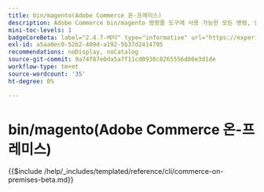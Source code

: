 ```yaml
---
title: bin/magento(Adobe Commerce 온-프레미스)
description: Adobe Commerce bin/magento 명령줄 도구에 사용 가능한 모든 명령, 인수 및 옵션에 대해 알아봅니다.
mini-toc-levels: 1
badgeCoreBeta: label="2.4.7-베타" type="informative" url="https://experienceleague.adobe.com/docs/commerce-operations/release/notes/adobe-commerce/2-4-7.html"
exl-id: a5aa0ec0-52b2-409d-a192-5b37d2414795
recommendations: noDisplay, noCatalog
source-git-commit: 9a74f87e0da5a7f11cd0930c8265556d80e3d1de
workflow-type: tm+mt
source-wordcount: '35'
ht-degree: 0%

---
```


# bin/magento(Adobe Commerce 온-프레미스)

{{$include /help/_includes/templated/reference/cli/commerce-on-premises-beta.md}}
